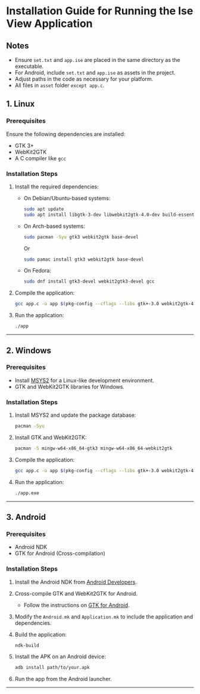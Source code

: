 # Installation Guide for Running the Ise View Application


## Notes
- Ensure `set.txt` and `app.ise` are placed in the same directory as the executable.
- For Android, include `set.txt` and `app.ise` as assets in the project.
- Adjust paths in the code as necessary for your platform.
- All files in `asset` folder `except app.c`.
  
## 1. **Linux**

### Prerequisites
Ensure the following dependencies are installed:
- GTK 3+
- WebKit2GTK
- A C compiler like `gcc`

### Installation Steps
1. Install the required dependencies:
   - On Debian/Ubuntu-based systems:
     ```bash
     sudo apt update
     sudo apt install libgtk-3-dev libwebkit2gtk-4.0-dev build-essential
     ```
   - On Arch-based systems:
     ```bash
     sudo pacman -Syu gtk3 webkit2gtk base-devel
     ```
     Or
       ```bash
     sudo pamac install gtk3 webkit2gtk base-devel
     ```
   - On Fedora:
     ```bash
     sudo dnf install gtk3-devel webkit2gtk3-devel gcc
     ```

2. Compile the application:
   ```bash
   gcc app.c -o app $(pkg-config --cflags --libs gtk+-3.0 webkit2gtk-4.0)
   ```

3. Run the application:
   ```bash
   ./app
   ```

---

## 2. **Windows**

### Prerequisites
- Install [MSYS2](https://www.msys2.org/) for a Linux-like development environment.
- GTK and WebKit2GTK libraries for Windows.

### Installation Steps
1. Install MSYS2 and update the package database:
   ```bash
   pacman -Syu
   ```

2. Install GTK and WebKit2GTK:
   ```bash
   pacman -S mingw-w64-x86_64-gtk3 mingw-w64-x86_64-webkit2gtk
   ```

3. Compile the application:
   ```bash
   gcc app.c -o app $(pkg-config --cflags --libs gtk+-3.0 webkit2gtk-4.0)
   ```

4. Run the application:
   ```bash
   ./app.exe
   ```

---

## 3. **Android**

### Prerequisites
- Android NDK
- GTK for Android (Cross-compilation)

### Installation Steps
1. Install the Android NDK from [Android Developers](https://developer.android.com/ndk/downloads).
2. Cross-compile GTK and WebKit2GTK for Android.
   - Follow the instructions on [GTK for Android](https://gitlab.gnome.org/GNOME/gtk/-/wikis/Building-GTK-for-Android).

3. Modify the `Android.mk` and `Application.mk` to include the application and dependencies.

4. Build the application:
   ```bash
   ndk-build
   ```

5. Install the APK on an Android device:
   ```bash
   adb install path/to/your.apk
   ```

6. Run the app from the Android launcher.

---

